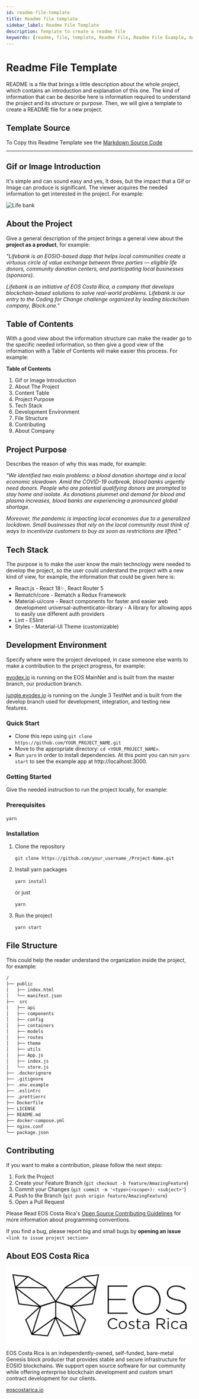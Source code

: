 ```yaml
---
id: readme-file-template
title: Readme file template
sidebar_label: Readme File Template
description: Template to create a readme file
keywords: [readme, file, template, Readme File, Readme File Example, markdown, github markdown, github markdown template, example readme]
---
```


# Readme File Template

README is a file that brings a little description about the whole project, which contains an introduction and explanation of this one. The kind of information that can be describe here is information required to understand the project and its structure or purpose. Then, we will give a template to create a README file for a new project.

## Template Source

To Copy this Readme Template see the [Markdown Source Code](./readme-file-source-code-template)

***

## Gif or Image Introduction

It's simple and can sound easy and yes, It does, but the impact that a Gif or Image can produce is significant. The viewer acquires the needed information to get interested in the project. For example:

![Life bank](/img/life-bank.webp)

## About the Project

Give a general description of the project brings a general view about the **project as a product**, for example:

*"Lifebank is an EOSIO-based dapp that helps local communities create a virtuous circle of value exchange between three parties — eligible life donors, community donation centers, and participating local businesses (sponsors).*

*Lifebank is an initiative of EOS Costa Rica, a company that develops blockchain-based solutions to solve real-world problems. Lifebank is our entry to the Coding for Change challenge organized by leading blockchain company, Block.one."*

## Table of Contents
With a good view about the information structure can make the reader go to the specific needed information, so then give a good view of the information with a Table of Contents will make easier this process. For example:

**Table of Contents**
1. Gif or Image Introduction
1. About The Project
1. Content Table
1. Project Purpose
1. Tech Stack
1. Development Environment
1. File Structure
1. Contributing
1. About Company

## Project Purpose

Describes the reason of why this was made, for example: 

*"We identified two main problems: a blood donation shortage and a local economic slowdown. Amid the COVID-19 outbreak, blood banks urgently need donors. People who are potential qualifying donors are prompted to stay home and isolate. As donations plummet and demand for blood and plasma increases, blood banks are experiencing a pronounced global shortage.*

*Moreover, the pandemic is impacting local economies due to a generalized lockdown. Small businesses that rely on the local community must think of ways to incentivize customers to buy as soon as restrictions are lifted."*

## Tech Stack
The purpose is to make the user know the main technology were needed to develop the project, so the user could understand the project with a new kind of view, for example, the information that could be given here is:


- React.js - React 18✨, React Router 5
- Rematch/core - Rematch a Redux Framework
- Material-ui/core - React components for faster and easier web development universal-authenticator-library - A library for allowing apps to easily use different auth providers
- Lint - ESlint
- Styles - Material-UI Theme (customizable)


## Development Environment

Specify where were the project developed, in case someone else wants to make a contribution to the project progress, for example:

[evodex.io](https://evodex.io/exchange) is running on the EOS MainNet and is built from the master branch, our production branch.

[jungle.evodex.io](https://jungle.evodex.io/) is running on the Jungle 3 TestNet and is built from the develop branch used for development, integration, and testing new features.

### Quick Start

- Clone this repo using `git clone https://github.com/YOUR_PROJECT_NAME.git`
- Move to the appropriate directory: `cd <YOUR_PROJECT_NAME>`.
- Run `yarn` in order to install dependencies. At this point you can run `yarn start` to see the example app at http://localhost:3000.

### Getting Started
Give the needed instruction to run the project locally, for example:

### **Prerequisites**

`
yarn
`

### **Installation**

1. Clone the repository

    `
    git clone https://github.com/your_username_/Project-Name.git
    `
2. Install yarn packages

    `
    yarn install
    `

    or just

    `
    yarn
    `
3. Run the project
    
    `
    yarn start
    `

## File Structure
This could help the reader understand the organization inside the project, for example:

```text title="modify"
/
├── public
│   ├── index.html
│   └── manifest.json
├──  src
│   ├── api
│   ├── components
│   ├── config
│   ├── containers
│   ├── models
│   ├── routes
│   ├── theme
│   ├── utils
│   ├── App.js
│   ├── index.js
│   └── store.js
├── .dockerignore
├── .gitignore
├── .env.example
├── .eslintrc
├── .prettierrc
├── Dockerfile
├── LICENSE
├── README.md
├── docker-compose.yml
├── nginx.conf
└── package.json
```

## Contributing

If you want to make a contribution, please follow the next steps:

1. Fork the Project
2. Create your Feature Branch (`git checkout -b feature/AmazingFeature`)
3. Commit your Changes (`git commit -m '<type>(<scope>): <subject>'`)
4. Push to the Branch (`git push origin feature/AmazingFeature`)
5. Open a Pull Request

Please Read EOS Costa Rica's [Open Source Contributing Guidelines](https://docs.edenia.com/docs/open-source-guidelines/) for more information about programming conventions.

If you find a bug, please report big and small bugs by **opening an issue** `<link to issue project section>`

## About EOS Costa Rica

<div style={{ display: "block", textAlign: "center" }}>
    <img style={{ width: "40%" }} src="https://raw.githubusercontent.com/eoscostarica/.github/master/.github/workflows/images/eos-costa-rica-logo.png" />
</div>

EOS Costa Rica is an independently-owned, self-funded, bare-metal Genesis block producer that provides stable and secure infrastructure for EOSIO blockchains. We support open source software for our community while offering enterprise blockchain development and custom smart contract development for our clients.

[eoscostarica.io](https://eoscostarica.io/)